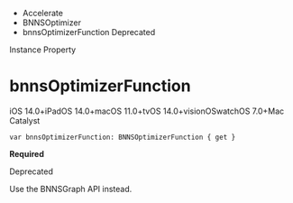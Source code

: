 

- Accelerate
- BNNSOptimizer
-  bnnsOptimizerFunction Deprecated

Instance Property

# bnnsOptimizerFunction

iOS 14.0+iPadOS 14.0+macOS 11.0+tvOS 14.0+visionOSwatchOS 7.0+Mac Catalyst

``` source
var bnnsOptimizerFunction: BNNSOptimizerFunction { get }
```

**Required**

Deprecated

Use the BNNSGraph API instead.

